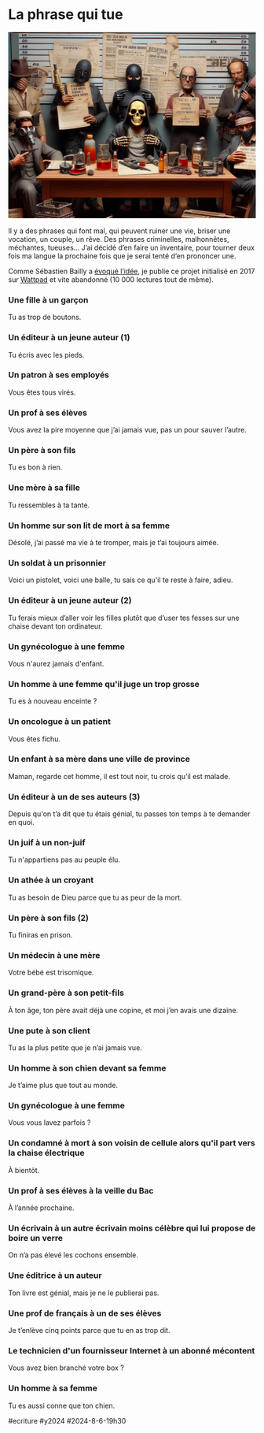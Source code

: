 # La phrase qui tue

![Qui tue](_i/ptue.webp)

Il y a des phrases qui font mal, qui peuvent ruiner une vie, briser une vocation, un couple, un rêve. Des phrases criminelles, malhonnêtes, méchantes, tueuses… J’ai décidé d’en faire un inventaire, pour tourner deux fois ma langue la prochaine fois que je serai tenté d’en prononcer une.

Comme Sébastien Bailly a [évoqué l’idée](https://online.fliphtml5.com/kaqig/ovag/), je publie ce projet initialisé en 2017 sur [Wattpad](https://www.wattpad.com/416763306-la-phrase-qui-tue-une-fille-%C3%A0-un-gar%C3%A7on) et vite abandonné (10 000 lectures tout de même).

### Une fille à un garçon

Tu as trop de boutons.

### Un éditeur à un jeune auteur (1)

Tu écris avec les pieds.

### Un patron à ses employés

Vous êtes tous virés.

### Un prof à ses élèves

Vous avez la pire moyenne que j’ai jamais vue, pas un pour sauver l’autre.

### Un père à son fils

Tu es bon à rien.

### Une mère à sa fille

Tu ressembles à ta tante.

### Un homme sur son lit de mort à sa femme

Désolé, j’ai passé ma vie à te tromper, mais je t’ai toujours aimée. 

### Un soldat à un prisonnier

Voici un pistolet, voici une balle, tu sais ce qu'il te reste à faire, adieu.

### Un éditeur à un jeune auteur (2)

Tu ferais mieux d’aller voir les filles plutôt que d’user tes fesses sur une chaise devant ton ordinateur.

### Un gynécologue à une femme

Vous n'aurez jamais d'enfant.

### Un homme à une femme qu'il juge un trop grosse

Tu es à nouveau enceinte ?

### Un oncologue à un patient

Vous êtes fichu.

### Un enfant à sa mère dans une ville de province

Maman, regarde cet homme, il est tout noir, tu crois qu’il est malade.

### Un éditeur à un de ses auteurs (3)

Depuis qu'on t’a dit que tu étais génial, tu passes ton temps à te demander en quoi.

### Un juif à un non-juif

Tu n'appartiens pas au peuple élu.

### Un athée à un croyant

Tu as besoin de Dieu parce que tu as peur de la mort.

### Un père à son fils (2)

Tu finiras en prison.

### Un médecin à une mère

Votre bébé est trisomique.

### Un grand-père à son petit-fils

À ton âge, ton père avait déjà une copine, et moi j’en avais une dizaine.

### Une pute à son client

Tu as la plus petite que je n’ai jamais vue.

### Un homme à son chien devant sa femme

Je t’aime plus que tout au monde.

### Un gynécologue à une femme

Vous vous lavez parfois ?

### Un condamné à mort à son voisin de cellule alors qu'il part vers la chaise électrique

À bientôt.

### Un prof à ses élèves à la veille du Bac

À l’année prochaine.

### Un écrivain à un autre écrivain moins célèbre qui lui propose de boire un verre

On n’a pas élevé les cochons ensemble.

### Une éditrice à un auteur

Ton livre est génial, mais je ne le publierai pas.

### Une prof de français à un de ses élèves

Je t’enlève cinq points parce que tu en as trop dit.

### Le technicien d'un fournisseur Internet à un abonné mécontent

Vous avez bien branché votre box ?

### Un homme à sa femme

Tu es aussi conne que ton chien.

#ecriture #y2024 #2024-8-6-19h30
